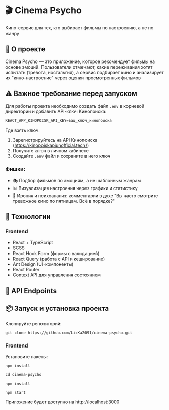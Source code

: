 # 🎬 Cinema Psycho
Кино-сервис для тех, кто выбирает фильмы по настроению, а не по жанру
## 📌 О проекте
Cinema Psycho — это приложение, которое рекомендует фильмы на основе эмоций. Пользователи отмечают, какие переживания хотят испытать (тревога, ностальгия), а сервис подбирает кино и анализирует их "кино-настроение" через оценки просмотренных фильмов

## ⚠️ Важное требование перед запуском
Для работы проекта необходимо создать файл `.env` в корневой директории и добавить API-ключ Кинопоиска:
```
REACT_APP_KINOPOISK_API_KEY=ваш_ключ_кинопоиска
```
Где взять ключ:
1. Зарегистрируйтесь на API Кинопоиска (https://kinopoiskapiunofficial.tech/)
2. Получите ключ в личном кабинете
3. Создайте `.env` файл и сохраните в него ключ

### Фишки:
- 🎭 Подбор фильмов по эмоциям, а не шаблонным жанрам
- 📊 Визуализация настроения через графики и статистику
- 💬 Ирония и психоанализ: комментарии в духе "Вы часто смотрите тревожное кино по пятницам. Всё в порядке?"

## 🔨 Технологии
### Frontend
- React + TypeScript
- SCSS
- React Hook Form (формы с валидацией)
- React Query (работа с API и кеширование)
- Ant Design (UI-компоненты)
- React Router
- Context API для управления состоянием

## 🔌 API Endpoints

## 📦 Запуск и установка проекта
Клонируйте репозиторий: <br />
```
git clone https://github.com/LizKa2091/cinema-psycho.git
```
### Frontend
Установите пакеты: <br />
```
npm install
```
```
cd cinema-psycho
```
```
npm install
```
```
npm start
```
Приложение будет доступно на http://localhost:3000
